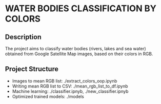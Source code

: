 # WATER BODIES CLASSIFICATION BY COLORS

## Description
The project aims to classify water bodies (rivers, lakes and sea water) obtained from Google Satellite Map images, based on their colors in RGB.

## Project Structure
- Images to mean RGB list: ./extract_colors_oop.ipynb
- Writing mean RGB list to CSV: ./mean_rgb_list_to_df.ipynb
- Machine learning: ./classifier.ipnyb, ./new_classifier.ipnyb
- Optimized trained models: ./models
